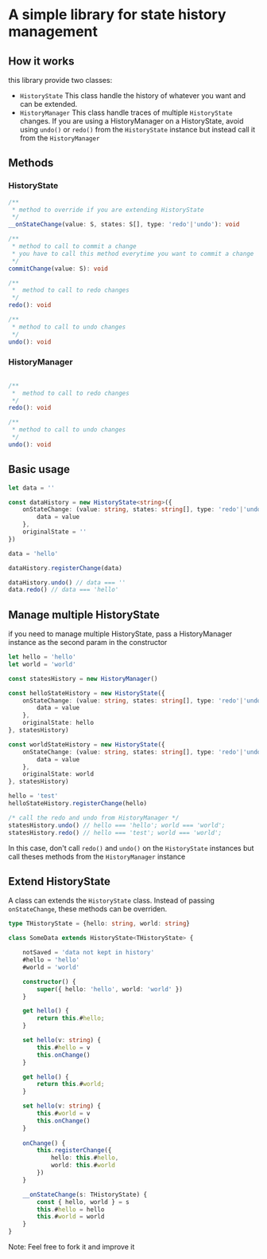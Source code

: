 # A simple library for state history management

## How it works

this library provide two classes:
 * `HistoryState`
This class handle the history of whatever you want and can be extended.
 * `HistoryManager`
This class handle traces of multiple `HistoryState` changes.
If you are using a HistoryManager on a HistoryState, avoid using `undo()` or `redo()` from the `HistoryState` instance but instead call it from the `HistoryManager`

## Methods

### HistoryState

````ts
/**
 * method to override if you are extending HistoryState
 */
__onStateChange(value: S, states: S[], type: 'redo'|'undo'): void

/**
 * method to call to commit a change
 * you have to call this method everytime you want to commit a change
 */
commitChange(value: S): void

/**
 *  method to call to redo changes
 */
redo(): void

/**
 * method to call to undo changes
 */
undo(): void 
````
### HistoryManager
````ts

/**
 *  method to call to redo changes
 */
redo(): void

/**
 * method to call to undo changes
 */
undo(): void 
````

## Basic usage

````ts 
let data = ''

const dataHistory = new HistoryState<string>({
    onStateChange: (value: string, states: string[], type: 'redo'|'undo') => {
        data = value
    },
    originalState = ''
})

data = 'hello'

dataHistory.registerChange(data)

dataHistory.undo() // data === ''
data.redo() // data === 'hello'
````

## Manage multiple HistoryState

if you need to manage multiple HistoryState, pass a HistoryManager instance as the second param in the constructor

````ts
let hello = 'hello'
let world = 'world'

const statesHistory = new HistoryManager()

const helloStateHistory = new HistoryState({
    onStateChange: (value: string, states: string[], type: 'redo'|'undo') => {
        data = value
    },
    originalState: hello
}, statesHistory)

const worldStateHistory = new HistoryState({
    onStateChange: (value: string, states: string[], type: 'redo'|'undo') => {
        data = value
    },
    originalState: world
}, statesHistory)

hello = 'test'
helloStateHistory.registerChange(hello)

/* call the redo and undo from HistoryManager */
statesHistory.undo() // hello === 'hello'; world === 'world';
statesHistory.redo() // hello === 'test'; world === 'world';
````

In this case, don't call `redo()` and `undo()` on the `HistoryState` instances but call theses methods from the `HistoryManager` instance

## Extend HistoryState
A class can extends the `HistoryState` class.
Instead of passing `onStateChange`, these methods can be overriden.

````ts
type THistoryState = {hello: string, world: string}

class SomeData extends HistoryState<THistoryState> {

    notSaved = 'data not kept in history'
    #hello = 'hello'
    #world = 'world'

    constructor() {
        super({ hello: 'hello', world: 'world' })
    }

    get hello() {
        return this.#hello;
    }

    set hello(v: string) {
        this.#hello = v
        this.onChange()
    }

    get hello() {
        return this.#world;
    }

    set hello(v: string) {
        this.#world = v
        this.onChange()
    }
    
    onChange() {
        this.registerChange({
            hello: this.#hello,
            world: this.#world
        })
    }

    __onStateChange(s: THistoryState) {
        const { hello, world } = s
        this.#hello = hello
        this.#world = world
    }
}
````

Note:  Feel free to fork it and improve it